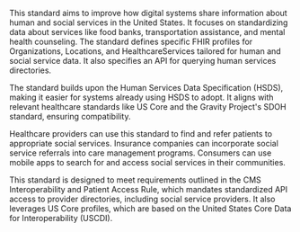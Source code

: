 This standard aims to improve how digital systems share information about human and social services in the United States. It focuses on standardizing data about services like food banks, transportation assistance, and mental health counseling. The standard defines specific FHIR profiles for Organizations, Locations, and HealthcareServices tailored for human and social service data. It also specifies an API for querying human services directories.

The standard builds upon the Human Services Data Specification (HSDS), making it easier for systems already using HSDS to adopt. It aligns with relevant healthcare standards like US Core and the Gravity Project's SDOH standard, ensuring compatibility.

Healthcare providers can use this standard to find and refer patients to appropriate social services. Insurance companies can incorporate social service referrals into care management programs. Consumers can use mobile apps to search for and access social services in their communities.

This standard is designed to meet requirements outlined in the CMS Interoperability and Patient Access Rule, which mandates standardized API access to provider directories, including social service providers. It also leverages US Core profiles, which are based on the United States Core Data for Interoperability (USCDI).